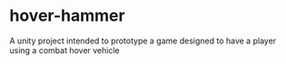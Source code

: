 # hover-hammer
A unity project intended to prototype a game designed to have a player using a combat hover vehicle
